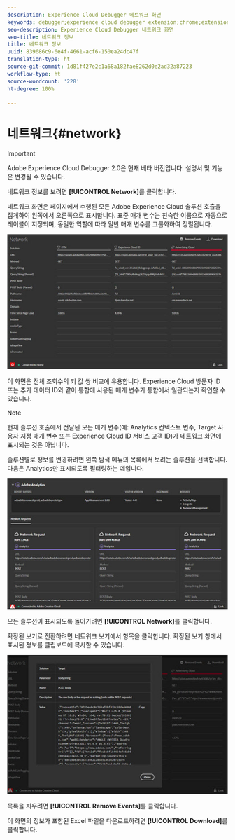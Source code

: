 ```yaml
---
description: Experience Cloud Debugger 네트워크 화면
keywords: debugger;experience cloud debugger extension;chrome;extension;network;information
seo-description: Experience Cloud Debugger 네트워크 화면
seo-title: 네트워크 정보
title: 네트워크 정보
uuid: 839686c9-6e4f-4661-acf6-150ea24dc47f
translation-type: ht
source-git-commit: 1d81f427e2c1a68a182fae8262d0e2ad32a87223
workflow-type: ht
source-wordcount: '228'
ht-degree: 100%

---
```



# 네트워크{#network}

>[!IMPORTANT]
>
>Adobe Experience Cloud Debugger 2.0은 현재 베타 버전입니다. 설명서 및 기능은 변경될 수 있습니다.

네트워크 정보를 보려면 **[!UICONTROL Network]**&#x200B;를 클릭합니다.

네트워크 화면은 페이지에서 수행된 모든 Adobe Experience Cloud 솔루션 호출을 집계하여 왼쪽에서 오른쪽으로 표시합니다. 표준 매개 변수는 친숙한 이름으로 자동으로 레이블이 지정되며, 동일한 역할에 따라 일반 매개 변수를 그룹화하여 정렬됩니다.

![](assets/network.jpg)

이 화면은 전체 조회수의 키 값 쌍 비교에 유용합니다. Experience Cloud 방문자 ID 또는 추가 데이터 ID와 같이 통합에 사용된 매개 변수가 통합에서 일관되는지 확인할 수 있습니다.

>[!NOTE]
>
>현재 솔루션 호출에서 전달된 모든 매개 변수(예: Analytics 컨텍스트 변수, Target 사용자 지정 매개 변수 또는 Experience Cloud ID 서비스 고객 ID)가 네트워크 화면에 표시되는 것은 아닙니다.

솔루션별로 정보를 변경하려면 왼쪽 탐색 메뉴의 목록에서 보려는 솔루션을 선택합니다. 다음은 Analytics만 표시되도록 필터링하는 예입니다.

![](assets/network-analytics.jpg)

모든 솔루션이 표시되도록 돌아가려면 **[!UICONTROL Network]**&#x200B;를 클릭합니다.

확장된 보기로 전환하려면 네트워크 보기에서 항목을 클릭합니다. 확장된 보기 창에서 표시된 정보를 클립보드에 복사할 수 있습니다.

![](assets/network-expand.jpg)

<!--Use the icon at the top of each column to copy the server call URL to your clipboard, where you can paste it into another document for reference or debugging purposes.

![](assets/copy.jpg)-->

목록을 지우려면 **[!UICONTROL Remove Events]**&#x200B;를 클릭합니다.

이 화면의 정보가 포함된 Excel 파일을 다운로드하려면 **[!UICONTROL Download]**&#x200B;를 클릭합니다.